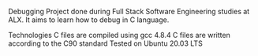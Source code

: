 Debugging
Project done during Full Stack Software Engineering studies at ALX. It aims to learn how to debug in C language.

Technologies
C files are compiled using gcc 4.8.4
C files are written according to the C90 standard
Tested on Ubuntu 20.03 LTS
